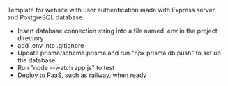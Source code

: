 Template for website with user authentication made with Express server and PostgreSQL database

- Insert database connection string into a file named .env in the project directory
- add .env into .gitignore
- Update prisma/schema.prisma and run "npx prisma db push" to set up the database
- Run "node --watch app.js" to test
- Deploy to PaaS, such as railway, when ready